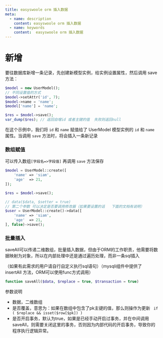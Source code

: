 ```yaml
---
title: easyswoole orm 插入数据
meta:
  - name: description
    content: easyswoole orm 插入数据
  - name: keywords
    content:  easyswoole orm 插入数据
---
```


# 新增

要往数据库新增一条记录，先创建新模型实例，给实例设置属性，然后调用 save 方法：

```php
$model = new UserModel();
// 不同设置值的方式
$model->setAttr('id', 7);
$model->name = 'name';
$model['name'] = 'name';

$res = $model->save();
var_dump($res); // 返回自增id 或者主键的值  失败则返回null
```
在这个示例中，我们将 `id` 和 `name` 赋值给了 UserModel 模型实例的 `id` 和 `name` 属性。当调用 `save` 方法时，将会插入一条新记录


### 数组赋值

可以传入数组`[字段名=>字段值]` 再调用 `save` 方法保存

```php
$model = UserModel::create([
    'name' => 'siam',
    'age'  => 21,
]);

$res = $model->save();
```

```php
// data($data, $setter = true)  
// 第二个参数 可以决定是否要调用修改器（如果要设置的话   下面的文档有说明）
$user = UserModel::create()->data([
    'name' => 'siam',
    'age'  => 21,
], false)->save();
```


### 批量插入

saveAll可以传递二维数组，批量插入数据，但由于ORM的工作职责，他需要将数据映射为对象，所以在内部处理中还是通过遍历处理，而非一条sql插入

（如果有此需求的用户请自行自定义执行sql语句）（mysqli组件中提供了 insertAll 方法，ORM可以使用func方式调用）

```php
function saveAll($data, $replace = true, $transaction = true)
```

参数说明

- 数据，二维数组
- 是否覆盖，意思为：如果在数组中包含了pk主键的值，那么则操作为更新 ` if ( $replace && isset($row[$pk]) )`
- 是否开启事务，默认为true，如果是已经手动开启过事务，并在中间调用saveAll，则需要关闭这里的事务，否则因为内部代码的开启事务，导致你的程序执行逻辑异常。
